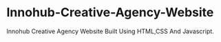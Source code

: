 # Innohub-Creative-Agency-Website
Innohub Creative Agency Website Built Using HTML,CSS And Javascript.
